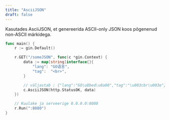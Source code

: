 ```yaml
---
title: "AsciiJSON"
draft: false
---
```


Kasutades AsciiJSON, et genereerida ASCII-only JSON koos põgenenud non-ASCII märkidega.

```go
func main() {
	r := gin.Default()

	r.GET("/someJSON", func(c *gin.Context) {
		data := map[string]interface{}{
			"lang": "GO语言",
			"tag":  "<br>",
		}

		// väljastab : {"lang":"GO\u8bed\u8a00","tag":"\u003cbr\u003e"}
		c.AsciiJSON(http.StatusOK, data)
	})

	// Kuulake ja serveerige 0.0.0.0:8080
	r.Run(":8080")
}
```
